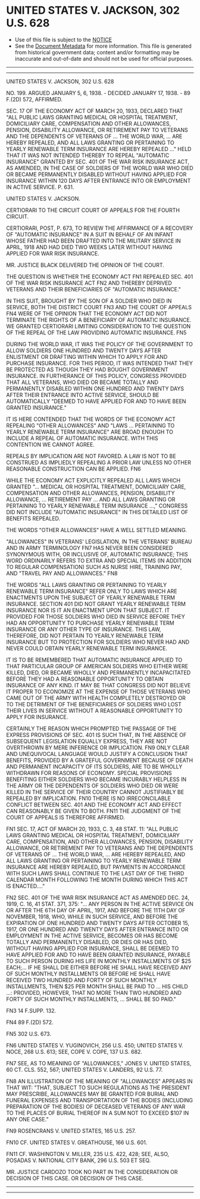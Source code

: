 ---
---

# UNITED STATES V. JACKSON, 302 U.S. 628

* Use of this file is subject to the [NOTICE](https://github.com/publicdocs/notice/blob/master/NOTICE)
* See the [Document Metadata](../../../) for more information.
  This file is generated from historical government data; content and/or formatting may be inaccurate and out-of-date and should not be used for official purposes.

----------
----------

UNITED STATES V. JACKSON, 302 U.S. 628

NO. 199.  ARGUED JANUARY 5, 6, 1938.  - DECIDED JANUARY 17, 1938.  - 89 F.(2D) 572, AFFIRMED.

SEC. 17 OF THE ECONOMY ACT OF MARCH 20, 1933, DECLARED THAT "ALL PUBLIC LAWS GRANTING MEDICAL OR HOSPITAL TREATMENT, DOMICILIARY CARE, COMPENSATION AND OTHER ALLOWANCES, PENSION, DISABILITY ALLOWANCE, OR RETIREMENT PAY TO VETERANS AND THE DEPENDENTS OF VETERANS OF  ...  THE WORLD WAR, ...  ARE HEREBY REPEALED, AND ALL LAWS GRANTING OR PERTAINING TO YEARLY RENEWABLE TERM INSURANCE ARE HEREBY REPEALED ..."  HELD THAT IT WAS NOT INTENDED THEREBY TO REPEAL "AUTOMATIC INSURANCE" GRANTED BY SEC. 401 OF THE WAR RISK INSURANCE ACT, AS AMENDED, IN THE CASE OF SOLDIERS OF THE WORLD WAR WHO DIED OR BECAME PERMANENTLY DISABLED WITHOUT HAVING APPLIED FOR INSURANCE WITHIN 120 DAYS AFTER ENTRANCE INTO OR EMPLOYMENT IN ACTIVE SERVICE.  P. 631.

UNITED STATES V. JACKSON.

CERTIORARI TO THE CIRCUIT COURT OF APPEALS FOR THE FOURTH CIRCUIT.

CERTIORARI, POST, P. 673, TO REVIEW THE AFFIRMANCE OF A RECOVERY OF "AUTOMATIC INSURANCE" IN A SUIT IN BEHALF OF AN INFANT WHOSE FATHER HAD BEEN DRAFTED INTO THE MILITARY SERVICE IN APRIL, 1918 AND HAD DIED TWO WEEKS LATER WITHOUT HAVING APPLIED FOR WAR RISK INSURANCE.

MR. JUSTICE BLACK DELIVERED THE OPINION OF THE COURT.

THE QUESTION IS WHETHER THE ECONOMY ACT  FN1  REPEALED SEC. 401 OF THE WAR RISK INSURANCE ACT FN2  AND THEREBY DEPRIVED VETERANS AND THEIR BENEFICIARIES OF "AUTOMATIC INSURANCE."

IN THIS SUIT, BROUGHT BY THE SON OF A SOLDIER WHO DIED IN SERVICE, BOTH THE DISTRICT COURT  FN3 AND THE COURT OF APPEALS  FN4  WERE OF THE OPINION THAT THE ECONOMY ACT DID NOT TERMINATE THE RIGHTS OF A BENEFICIARY OF AUTOMATIC INSURANCE.  WE GRANTED CERTIORARI LIMITING CONSIDERATION TO THE QUESTION OF THE REPEAL OF THE LAW PROVIDING AUTOMATIC INSURANCE.  FN5

DURING THE WORLD WAR, IT WAS THE POLICY OF THE GOVERNMENT TO ALLOW SOLDIERS ONE HUNDRED AND TWENTY DAYS AFTER ENLISTMENT OR DRAFTING WITHIN WHICH TO APPLY FOR AND PURCHASE INSURANCE.  FOR THIS PERIOD, IT WAS INTENDED THAT THEY BE PROTECTED AS THOUGH THEY HAD BOUGHT GOVERNMENT INSURANCE.  IN FURTHERANCE OF THIS POLICY, CONGRESS PROVIDED THAT ALL VETERANS, WHO DIED OR BECAME TOTALLY AND PERMANENTLY DISABLED WITHIN ONE HUNDRED AND TWENTY DAYS AFTER THEIR ENTRANCE INTO ACTIVE SERVICE, SHOULD BE AUTOMATICALLY "DEEMED TO HAVE APPLIED FOR AND TO HAVE BEEN GRANTED INSURANCE."

IT IS HERE CONTENDED THAT THE WORDS OF THE ECONOMY ACT REPEALING "OTHER ALLOWANCES" AND "LAWS ...  PERTAINING TO YEARLY RENEWABLE TERM INSURANCE" ARE BROAD ENOUGH TO INCLUDE A REPEAL OF AUTOMATIC INSURANCE.  WITH THIS CONTENTION WE CANNOT AGREE.

REPEALS BY IMPLICATION ARE NOT FAVORED.  A LAW IS NOT TO BE CONSTRUED AS IMPLIEDLY REPEALING A PRIOR LAW UNLESS NO OTHER REASONABLE CONSTRUCTION CAN BE APPLIED.  FN6

WHILE THE ECONOMY ACT EXPLICITLY REPEALED ALL LAWS WHICH GRANTED "... MEDICAL OR HOSPITAL TREATMENT, DOMICILIARY CARE, COMPENSATION AND OTHER ALLOWANCES, PENSION, DISABILITY ALLOWANCE, ...  RETIREMENT PAY ...  AND ALL LAWS GRANTING OR PERTAINING TO YEARLY RENEWABLE TERM INSURANCE ...," CONGRESS DID NOT INCLUDE "AUTOMATIC INSURANCE" IN THIS DETAILED LIST OF BENEFITS REPEALED.

THE WORDS "OTHER ALLOWANCES" HAVE A WELL SETTLED MEANING.

"ALLOWANCES" IN VETERANS' LEGISLATION, IN THE VETERANS' BUREAU AND IN ARMY TERMINOLOGY  FN7  HAS NEVER BEEN CONSIDERED SYNONYMOUS WITH, OR INCLUSIVE OF, AUTOMATIC INSURANCE; THIS WORD ORDINARILY REFERS TO EXTRA AND SPECIAL ITEMS (IN ADDITION TO REGULAR COMPENSATION) SUCH AS NURSE HIRE, TRAINING PAY, AND "TRAVEL PAY AND ALLOWANCES."  FN8

THE WORDS "ALL LAWS GRANTING OR PERTAINING TO YEARLY RENEWABLE TERM INSURANCE" REFER ONLY TO LAWS WHICH ARE ENACTMENTS UPON THE SUBJECT OF YEARLY RENEWABLE TERM INSURANCE.  SECTION 401 DID NOT GRANT YEARLY RENEWABLE TERM INSURANCE NOR IS IT AN ENACTMENT UPON THAT SUBJECT.  IT PROVIDED FOR THOSE SOLDIERS WHO DIED IN SERVICE BEFORE THEY HAD AN OPPORTUNITY TO PURCHASE YEARLY RENEWABLE TERM INSURANCE OR ANY OTHER TYPE OF INSURANCE.  THIS LAW, THEREFORE, DID NOT PERTAIN TO YEARLY RENEWABLE TERM INSURANCE BUT TO PROTECTION FOR SOLDIERS WHO NEVER HAD AND NEVER COULD OBTAIN YEARLY RENEWABLE TERM INSURANCE.

IT IS TO BE REMEMBERED THAT AUTOMATIC INSURANCE APPLIED TO THAT PARTICULAR GROUP OF AMERICAN SOLDIERS WHO EITHER WERE KILLED, DIED, OR BECAME WHOLLY AND PERMANENTLY INCAPACITATED BEFORE THEY HAD A REASONABLE OPPORTUNITY TO OBTAIN INSURANCE OF ANY KIND.  IT MAY BE THAT CONGRESS DID NOT BELIEVE IT PROPER TO ECONOMIZE AT THE EXPENSE OF THOSE VETERANS WHO CAME OUT OF THE ARMY WITH HEALTH COMPLETELY DESTROYED OR TO THE DETRIMENT OF THE BENEFICIARIES OF SOLDIERS WHO LOST THEIR LIVES IN SERVICE WITHOUT A REASONABLE OPPORTUNITY TO APPLY FOR INSURANCE.

CERTAINLY THE REASON WHICH PROMPTED THE PASSAGE OF THE EXPRESS PROVISIONS OF SEC. 401 IS SUCH THAT, IN THE ABSENCE OF SUBSEQUENT LEGISLATION EQUALLY EXPRESS, THEY ARE NOT OVERTHROWN BY MERE INFERENCE OR IMPLICATION.  FN9  ONLY CLEAR AND UNEQUIVOCAL LANGUAGE WOULD JUSTIFY A CONCLUSION THAT BENEFITS, PROVIDED BY A GRATEFUL GOVERNMENT BECAUSE OF DEATH AND PERMANENT INCAPACITY OF ITS SOLDIERS, ARE TO BE WHOLLY WITHDRAWN FOR REASONS OF ECONOMY.  SPECIAL PROVISIONS BENEFITING EITHER SOLDIERS WHO BECAME INCURABLY HELPLESS IN THE ARMY OR THE DEPENDENTS OF SOLDIERS WHO DIED OR WERE KILLED IN THE SERVICE OF THEIR COUNTRY CANNOT JUSTIFIABLY BE REPEALED BY IMPLICATION.  FN10  THERE IS NO IRRECONCILABLE CONFLICT BETWEEN SEC. 401 AND THE ECONOMY ACT AND EFFECT CAN REASONABLY BE GIVEN TO BOTH.  FN11  THE JUDGMENT OF THE COURT OF APPEALS IS THEREFORE AFFIRMED.

FN1  SEC. 17, ACT OF MARCH 20, 1933, C. 3, 48 STAT. 11:  "ALL PUBLIC LAWS GRANTING MEDICAL OR HOSPITAL TREATMENT, DOMICILIARY CARE, COMPENSATION, AND OTHER ALLOWANCES, PENSION, DISABILITY ALLOWANCE, OR RETIREMENT PAY TO VETERANS AND THE DEPENDENTS OF VETERANS OF  ...  THE WORLD WAR, ...  ARE HEREBY REPEALED, AND ALL LAWS GRANTING OR PERTAINING TO YEARLY RENEWABLE TERM INSURANCE ARE HEREBY REPEALED, BUT PAYMENTS IN ACCORDANCE WITH SUCH LAWS SHALL CONTINUE TO THE LAST DAY OF THE THIRD CALENDAR MONTH FOLLOWING THE MONTH DURING WHICH THIS ACT IS ENACTED...."

FN2  SEC. 401 OF THE WAR RISK INSURANCE ACT AS AMENDED DEC. 24, 1919, C. 16, 41 STAT. 371, 375: "...  ANY PERSON IN THE ACTIVE SERVICE ON OR AFTER THE 6TH DAY OF APRIL, 1917, AND BEFORE THE 11TH DAY OF NOVEMBER, 1918, WHO, WHILE IN SUCH SERVICE, AND BEFORE THE EXPIRATION OF ONE HUNDRED AND TWENTY DAYS AFTER OCTOBER 15, 1917, OR ONE HUNDRED AND TWENTY DAYS AFTER ENTRANCE INTO OR EMPLOYMENT IN THE ACTIVE SERVICE, BECOMES OR HAS BECOME TOTALLY AND PERMANENTLY DISABLED, OR DIES OR HAS DIED, WITHOUT HAVING APPLIED FOR INSURANCE, SHALL BE DEEMED TO HAVE APPLIED FOR AND TO HAVE BEEN GRANTED INSURANCE, PAYABLE TO SUCH PERSON DURING HIS LIFE IN MONTHLY INSTALLMENTS OF $25 EACH;...  IF HE SHALL DIE EITHER BEFORE HE SHALL HAVE RECEIVED ANY OF SUCH MONTHLY INSTALLMENTS OR BEFORE HE SHALL HAVE RECEIVED TWO HUNDRED AND FORTY OF SUCH MONTHLY INSTALLMENTS, THEN $25 PER MONTH SHALL BE PAID TO  ... HIS CHILD  ...:  PROVIDED, HOWEVER, THAT NO MORE THAN TWO HUNDRED AND FORTY OF SUCH MONTHLY INSTALLMENTS,  ...  SHALL BE SO PAID."

FN3  14 F.SUPP.  132.

FN4  89 F.(2D) 572.

FN5  302 U.S. 673.

FN6  UNITED STATES V. YUGINOVICH, 256 U.S. 450; UNITED STATES V. NOCE, 268 U.S. 613; SEE, COPE V. COPE, 137 U.S. 682.

FN7  SEE, AS TO MEANING OF "ALLOWANCES," JONES V. UNITED STATES, 60 CT. CLS. 552, 567; UNITED STATES V. LANDERS, 92 U.S. 77.

FN8  AN ILLUSTRATION OF THE MEANING OF "ALLOWANCES" APPEARS IN THAT WIT:  "THAT, SUBJECT TO SUCH REGULATIONS AS THE PRESIDENT MAY PRESCRIBE, ALLOWANCES MAY BE GRANTED FOR BURIAL AND FUNERAL EXPENSES AND TRANSPORTATION OF THE BODIES (INCLUDING PREPARATION OF THE BODIES) OF DECEASED VETERANS OF ANY WAR TO THE PLACES OF BURIAL THEREOF IN A SUM NOT TO EXCEED $107 IN ANY ONE CASE."

FN9  ROSENCRANS V. UNITED STATES, 165 U.S. 257.

FN10  CF. UNITED STATES V. GREATHOUSE, 166 U.S. 601.

FN11  CF. WASHINGTON V. MILLER, 235 U.S. 422, 428; SEE, ALSO, POSADAS V. NATIONAL CITY BANK, 296 U.S. 503 ET SEQ.

MR. JUSTICE CARDOZO TOOK NO PART IN THE CONSIDERATION OR DECISION OF THIS CASE.  OR DECISION OF THIS CASE.


----------
----------

